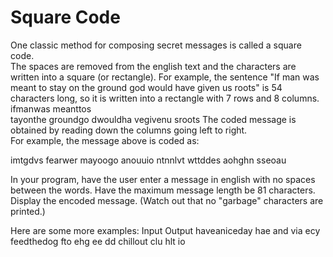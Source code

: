 # Square Code

One classic method for composing secret messages is called a square code.  
The spaces are removed from the english text and the characters are written 
into a square (or rectangle).  For example, the sentence "If man was meant 
to stay on the ground god would have given us roots" is 54 characters long, 
so it is written into a rectangle with 7 rows and 8 columns. 
                ifmanwas
                meanttos        
                tayonthe
                groundgo
                dwouldha
                vegivenu
                sroots
The coded message is obtained by reading down the columns going left to right.   
For example, the message above is coded as:

imtgdvs fearwer mayoogo anouuio ntnnlvt wttddes aohghn sseoau

In your program, have the user enter a message in english with no spaces between 
the words.  Have the maximum message length be 81 characters.  Display the 
encoded message. (Watch out that no "garbage" characters are printed.)    

Here are some more examples:
 Input                                           Output
haveaniceday                                    hae and via ecy
feedthedog                                      fto ehg ee  dd
chillout                                        clu hlt io


